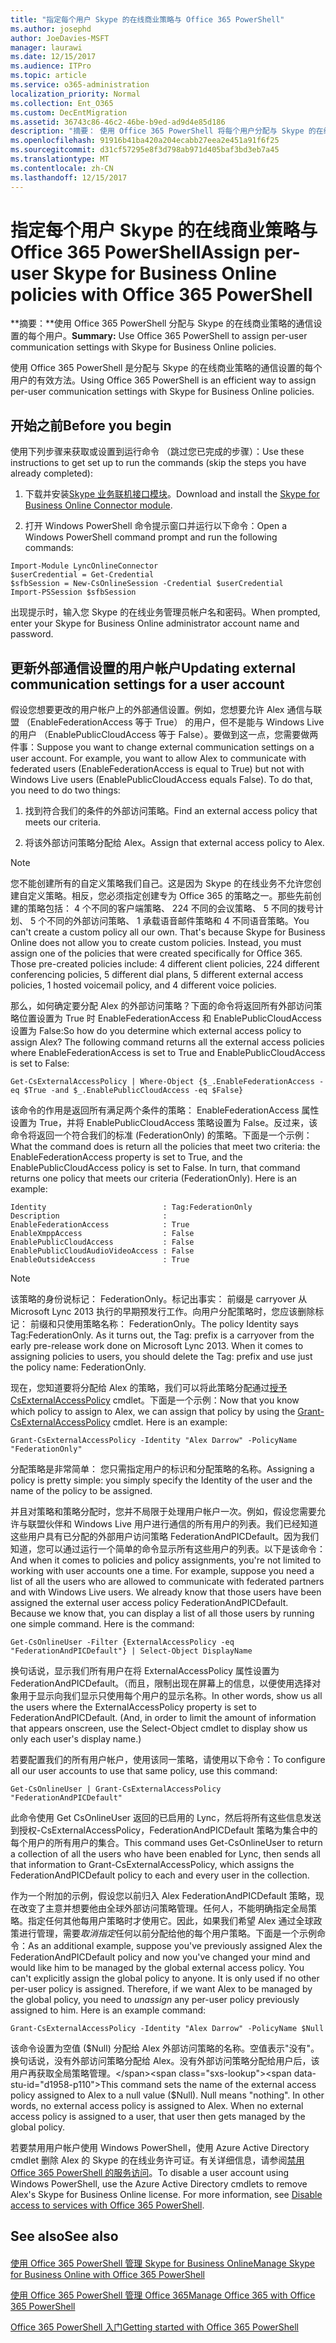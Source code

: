 ```yaml
---
title: "指定每个用户 Skype 的在线商业策略与 Office 365 PowerShell"
ms.author: josephd
author: JoeDavies-MSFT
manager: laurawi
ms.date: 12/15/2017
ms.audience: ITPro
ms.topic: article
ms.service: o365-administration
localization_priority: Normal
ms.collection: Ent_O365
ms.custom: DecEntMigration
ms.assetid: 36743c86-46c2-46be-b9ed-ad9d4e85d186
description: "摘要： 使用 Office 365 PowerShell 将每个用户分配与 Skype 的在线商业策略的通信设置。"
ms.openlocfilehash: 91916b41ba420a204ecabb27eea2e451a91f6f25
ms.sourcegitcommit: d31cf57295e8f3d798ab971d405baf3bd3eb7a45
ms.translationtype: MT
ms.contentlocale: zh-CN
ms.lasthandoff: 12/15/2017
---
```

# <a name="assign-per-user-skype-for-business-online-policies-with-office-365-powershell"></a><span data-ttu-id="d1958-103">指定每个用户 Skype 的在线商业策略与 Office 365 PowerShell</span><span class="sxs-lookup"><span data-stu-id="d1958-103">Assign per-user Skype for Business Online policies with Office 365 PowerShell</span></span>

 <span data-ttu-id="d1958-104">**摘要：**使用 Office 365 PowerShell 分配与 Skype 的在线商业策略的通信设置的每个用户。</span><span class="sxs-lookup"><span data-stu-id="d1958-104">**Summary:** Use Office 365 PowerShell to assign per-user communication settings with Skype for Business Online policies.</span></span>
  
<span data-ttu-id="d1958-105">使用 Office 365 PowerShell 是分配与 Skype 的在线商业策略的通信设置的每个用户的有效方法。</span><span class="sxs-lookup"><span data-stu-id="d1958-105">Using Office 365 PowerShell is an efficient way to assign per-user communication settings with Skype for Business Online policies.</span></span>
  
## <a name="before-you-begin"></a><span data-ttu-id="d1958-106">开始之前</span><span class="sxs-lookup"><span data-stu-id="d1958-106">Before you begin</span></span>

<span data-ttu-id="d1958-107">使用下列步骤来获取或设置到运行命令 （跳过您已完成的步骤）：</span><span class="sxs-lookup"><span data-stu-id="d1958-107">Use these instructions to get set up to run the commands (skip the steps you have already completed):</span></span>
  
1. <span data-ttu-id="d1958-108">下载并安装[Skype 业务联机接口模块](https://www.microsoft.com/en-us/download/details.aspx?id=39366)。</span><span class="sxs-lookup"><span data-stu-id="d1958-108">Download and install the [Skype for Business Online Connector module](https://www.microsoft.com/en-us/download/details.aspx?id=39366).</span></span>
    
2. <span data-ttu-id="d1958-109">打开 Windows PowerShell 命令提示窗口并运行以下命令：</span><span class="sxs-lookup"><span data-stu-id="d1958-109">Open a Windows PowerShell command prompt and run the following commands:</span></span> 
    
  ```
  Import-Module LyncOnlineConnector
$userCredential = Get-Credential
$sfbSession = New-CsOnlineSession -Credential $userCredential
Import-PSSession $sfbSession
  ```
<span data-ttu-id="d1958-110">出现提示时，输入您 Skype 的在线业务管理员帐户名和密码。</span><span class="sxs-lookup"><span data-stu-id="d1958-110">When prompted, enter your Skype for Business Online administrator account name and password.</span></span>
    
## <a name="updating-external-communication-settings-for-a-user-account"></a><span data-ttu-id="d1958-111">更新外部通信设置的用户帐户</span><span class="sxs-lookup"><span data-stu-id="d1958-111">Updating external communication settings for a user account</span></span>

<span data-ttu-id="d1958-p101">假设您想要更改的用户帐户上的外部通信设置。例如，您想要允许 Alex 通信与联盟 （EnableFederationAccess 等于 True） 的用户，但不是能与 Windows Live 的用户 （EnablePublicCloudAccess 等于 False）。要做到这一点，您需要做两件事：</span><span class="sxs-lookup"><span data-stu-id="d1958-p101">Suppose you want to change external communication settings on a user account. For example, you want to allow Alex to communicate with federated users (EnableFederationAccess is equal to True) but not with Windows Live users (EnablePublicCloudAccess equals False). To do that, you need to do two things:</span></span>
  
1. <span data-ttu-id="d1958-115">找到符合我们的条件的外部访问策略。</span><span class="sxs-lookup"><span data-stu-id="d1958-115">Find an external access policy that meets our criteria.</span></span>
    
2. <span data-ttu-id="d1958-116">将该外部访问策略分配给 Alex。</span><span class="sxs-lookup"><span data-stu-id="d1958-116">Assign that external access policy to Alex.</span></span>
    
> [!NOTE]
>  <span data-ttu-id="d1958-p102">您不能创建所有的自定义策略我们自己。这是因为 Skype 的在线业务不允许您创建自定义策略。相反，您必须指定创建专为 Office 365 的策略之一。那些先前创建的策略包括： 4 个不同的客户端策略、 224 不同的会议策略、 5 不同的拨号计划、 5 个不同的外部访问策略、 1 承载语音邮件策略和 4 不同语音策略。</span><span class="sxs-lookup"><span data-stu-id="d1958-p102">You can't create a custom policy all our own. That's because Skype for Business Online does not allow you to create custom policies. Instead, you must assign one of the policies that were created specifically for Office 365. Those pre-created policies include: 4 different client policies, 224 different conferencing policies, 5 different dial plans, 5 different external access policies, 1 hosted voicemail policy, and 4 different voice policies.</span></span>
  
<span data-ttu-id="d1958-p103">那么，如何确定要分配 Alex 的外部访问策略？下面的命令将返回所有外部访问策略位置设置为 True 时 EnableFederationAccess 和 EnablePublicCloudAccess 设置为 False:</span><span class="sxs-lookup"><span data-stu-id="d1958-p103">So how do you determine which external access policy to assign Alex? The following command returns all the external access policies where EnableFederationAccess is set to True and EnablePublicCloudAccess is set to False:</span></span>
  
```
Get-CsExternalAccessPolicy | Where-Object {$_.EnableFederationAccess -eq $True -and $_.EnablePublicCloudAccess -eq $False}
```

<span data-ttu-id="d1958-p104">该命令的作用是返回所有满足两个条件的策略： EnableFederationAccess 属性设置为 True，并将 EnablePublicCloudAccess 策略设置为 False。反过来，该命令将返回一个符合我们的标准 (FederationOnly) 的策略。下面是一个示例：</span><span class="sxs-lookup"><span data-stu-id="d1958-p104">What the command does is return all the policies that meet two criteria: the EnableFederationAccess property is set to True, and the EnablePublicCloudAccess policy is set to False. In turn, that command returns one policy that meets our criteria (FederationOnly). Here is an example:</span></span>
  
```
Identity                          : Tag:FederationOnly
Description                       :
EnableFederationAccess            : True
EnableXmppAccess                  : False
EnablePublicCloudAccess           : False
EnablePublicCloudAudioVideoAccess : False
EnableOutsideAccess               : True
```

> [!NOTE]
> <span data-ttu-id="d1958-p105">该策略的身份说标记： FederationOnly。标记出事实： 前缀是 carryover 从 Microsoft Lync 2013 执行的早期预发行工作。向用户分配策略时，您应该删除标记： 前缀和只使用策略名称： FederationOnly。</span><span class="sxs-lookup"><span data-stu-id="d1958-p105">The policy Identity says Tag:FederationOnly. As it turns out, the Tag: prefix is a carryover from the early pre-release work done on Microsoft Lync 2013. When it comes to assigning policies to users, you should delete the Tag: prefix and use just the policy name: FederationOnly.</span></span> 
  
<span data-ttu-id="d1958-p106">现在，您知道要将分配给 Alex 的策略，我们可以将此策略分配通过[授予 CsExternalAccessPolicy](https://go.microsoft.com/fwlink/?LinkId=523974) cmdlet。下面是一个示例：</span><span class="sxs-lookup"><span data-stu-id="d1958-p106">Now that you know which policy to assign to Alex, we can assign that policy by using the [Grant-CsExternalAccessPolicy](https://go.microsoft.com/fwlink/?LinkId=523974) cmdlet. Here is an example:</span></span>
  
```
Grant-CsExternalAccessPolicy -Identity "Alex Darrow" -PolicyName "FederationOnly"
```

<span data-ttu-id="d1958-131">分配策略是非常简单： 您只需指定用户的标识和分配策略的名称。</span><span class="sxs-lookup"><span data-stu-id="d1958-131">Assigning a policy is pretty simple: you simply specify the Identity of the user and the name of the policy to be assigned.</span></span> 
  
<span data-ttu-id="d1958-p107">并且对策略和策略分配时，您并不局限于处理用户帐户一次。例如，假设您需要允许与联盟伙伴和 Windows Live 用户进行通信的所有用户的列表。我们已经知道这些用户具有已分配的外部用户访问策略 FederationAndPICDefault。因为我们知道，您可以通过运行一个简单的命令显示所有这些用户的列表。以下是该命令：</span><span class="sxs-lookup"><span data-stu-id="d1958-p107">And when it comes to policies and policy assignments, you're not limited to working with user accounts one a time. For example, suppose you need a list of all the users who are allowed to communicate with federated partners and with Windows Live users. We already know that those users have been assigned the external user access policy FederationAndPICDefault. Because we know that, you can display a list of all those users by running one simple command. Here is the command:</span></span>
  
```
Get-CsOnlineUser -Filter {ExternalAccessPolicy -eq "FederationAndPICDefault"} | Select-Object DisplayName
```

<span data-ttu-id="d1958-p108">换句话说，显示我们所有用户在将 ExternalAccessPolicy 属性设置为 FederationAndPICDefault。（而且，限制出现在屏幕上的信息，以便使用选择对象用于显示向我们显示只使用每个用户的显示名称。</span><span class="sxs-lookup"><span data-stu-id="d1958-p108">In other words, show us all the users where the ExternalAccessPolicy property is set to FederationAndPICDefault. (And, in order to limit the amount of information that appears onscreen, use the Select-Object cmdlet to display show us only each user's display name.)</span></span> 
  
<span data-ttu-id="d1958-139">若要配置我们的所有用户帐户，使用该同一策略，请使用以下命令：</span><span class="sxs-lookup"><span data-stu-id="d1958-139">To configure all our user accounts to use that same policy, use this command:</span></span>
  
```
Get-CsOnlineUser | Grant-CsExternalAccessPolicy "FederationAndPICDefault"
```

<span data-ttu-id="d1958-140">此命令使用 Get CsOnlineUser 返回的已启用的 Lync，然后将所有这些信息发送到授权-CsExternalAccessPolicy，FederationAndPICDefault 策略为集合中的每个用户的所有用户的集合。</span><span class="sxs-lookup"><span data-stu-id="d1958-140">This command uses Get-CsOnlineUser to return a collection of all the users who have been enabled for Lync, then sends all that information to Grant-CsExternalAccessPolicy, which assigns the FederationAndPICDefault policy to each and every user in the collection.</span></span>
  
<span data-ttu-id="d1958-p109">作为一个附加的示例，假设您以前归入 Alex FederationAndPICDefault 策略，现在改变了主意并想要他由全球外部访问策略管理。任何人，不能明确指定全局策略。指定任何其他每用户策略时才使用它。因此，如果我们希望 Alex 通过全球政策进行管理，需要*取消指定*任何以前分配给他的每个用户策略。下面是一个示例命令：</span><span class="sxs-lookup"><span data-stu-id="d1958-p109">As an additional example, suppose you've previously assigned Alex the FederationAndPICDefault policy and now you've changed your mind and would like him to be managed by the global external access policy. You can't explicitly assign the global policy to anyone. It is only used if no other per-user policy is assigned. Therefore, if we want Alex to be managed by the global policy, you need to  *unassign*  any per-user policy previously assigned to him. Here is an example command:</span></span>
  
```
Grant-CsExternalAccessPolicy -Identity "Alex Darrow" -PolicyName $Null
```

<span data-ttu-id="d1958-p110">该命令设置为空值 ($Null) 分配给 Alex 外部访问策略的名称。空值表示"没有"。换句话说，没有外部访问策略分配给 Alex。没有外部访问策略分配给用户后，该用户再获取全局策略管理。</span><span class="sxs-lookup"><span data-stu-id="d1958-p110">This command sets the name of the external access policy assigned to Alex to a null value ($Null). Null means "nothing". In other words, no external access policy is assigned to Alex. When no external access policy is assigned to a user, that user then gets managed by the global policy.</span></span>
  
<span data-ttu-id="d1958-p111">若要禁用用户帐户使用 Windows PowerShell，使用 Azure Active Directory cmdlet 删除 Alex 的 Skype 的在线业务许可证。有关详细信息，请参阅[禁用 Office 365 PowerShell 的服务访问](assign-licenses-to-user-accounts-with-office-365-powershell.md)。</span><span class="sxs-lookup"><span data-stu-id="d1958-p111">To disable a user account using Windows PowerShell, use the Azure Active Directory cmdlets to remove Alex's Skype for Business Online license. For more information, see [Disable access to services with Office 365 PowerShell](assign-licenses-to-user-accounts-with-office-365-powershell.md).</span></span>
  
## <a name="see-also"></a><span data-ttu-id="d1958-152">See also</span><span class="sxs-lookup"><span data-stu-id="d1958-152">See also</span></span>

#### 

[<span data-ttu-id="d1958-153">使用 Office 365 PowerShell 管理 Skype for Business Online</span><span class="sxs-lookup"><span data-stu-id="d1958-153">Manage Skype for Business Online with Office 365 PowerShell</span></span>](manage-skype-for-business-online-with-office-365-powershell.md)
  
[<span data-ttu-id="d1958-154">使用 Office 365 PowerShell 管理 Office 365</span><span class="sxs-lookup"><span data-stu-id="d1958-154">Manage Office 365 with Office 365 PowerShell</span></span>](manage-office-365-with-office-365-powershell.md)
  
[<span data-ttu-id="d1958-155">Office 365 PowerShell 入门</span><span class="sxs-lookup"><span data-stu-id="d1958-155">Getting started with Office 365 PowerShell</span></span>](getting-started-with-office-365-powershell.md)


